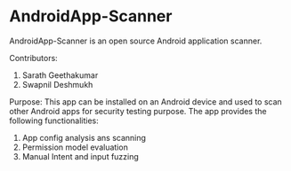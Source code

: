 # AndroidApp-Scanner
AndroidApp-Scanner is an open source Android application scanner.

Contributors:
1) Sarath Geethakumar
2) Swapnil Deshmukh

Purpose:
This app can be installed on an Android device and used to scan other Android apps for security testing purpose. The app provides the following functionalities:
1) App config analysis ans scanning
2) Permission model evaluation
3) Manual Intent and input fuzzing
